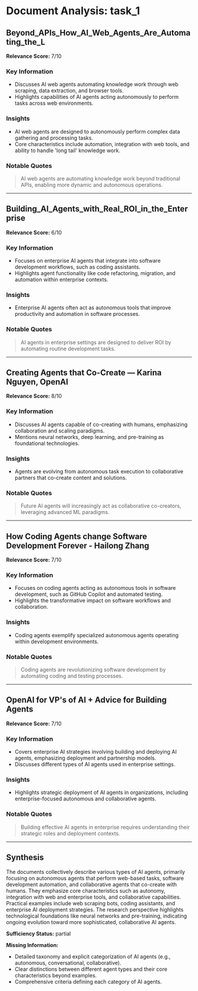 # Document Analysis: task_1

## Beyond_APIs_How_AI_Web_Agents_Are_Automating_the_L
**Relevance Score:** 7/10

### Key Information
- Discusses AI web agents automating knowledge work through web scraping, data extraction, and browser tools.
- Highlights capabilities of AI agents acting autonomously to perform tasks across web environments.

### Insights
- AI web agents are designed to autonomously perform complex data gathering and processing tasks.
- Core characteristics include automation, integration with web tools, and ability to handle 'long tail' knowledge work.

### Notable Quotes
> AI web agents are automating knowledge work beyond traditional APIs, enabling more dynamic and autonomous operations.

---

## Building_AI_Agents_with_Real_ROI_in_the_Enterprise
**Relevance Score:** 6/10

### Key Information
- Focuses on enterprise AI agents that integrate into software development workflows, such as coding assistants.
- Highlights agent functionality like code refactoring, migration, and automation within enterprise contexts.

### Insights
- Enterprise AI agents often act as autonomous tools that improve productivity and automation in software processes.

### Notable Quotes
> AI agents in enterprise settings are designed to deliver ROI by automating routine development tasks.

---

## Creating Agents that Co-Create — Karina Nguyen, OpenAI
**Relevance Score:** 8/10

### Key Information
- Discusses AI agents capable of co-creating with humans, emphasizing collaboration and scaling paradigms.
- Mentions neural networks, deep learning, and pre-training as foundational technologies.

### Insights
- Agents are evolving from autonomous task execution to collaborative partners that co-create content and solutions.

### Notable Quotes
> Future AI agents will increasingly act as collaborative co-creators, leveraging advanced ML paradigms.

---

## How Coding Agents change Software Development Forever - Hailong Zhang
**Relevance Score:** 7/10

### Key Information
- Focuses on coding agents acting as autonomous tools in software development, such as GitHub Copilot and automated testing.
- Highlights the transformative impact on software workflows and collaboration.

### Insights
- Coding agents exemplify specialized autonomous agents operating within development environments.

### Notable Quotes
> Coding agents are revolutionizing software development by automating coding and testing processes.

---

## OpenAI for VP's of AI + Advice for Building Agents
**Relevance Score:** 7/10

### Key Information
- Covers enterprise AI strategies involving building and deploying AI agents, emphasizing deployment and partnership models.
- Discusses different types of AI agents used in enterprise settings.

### Insights
- Highlights strategic deployment of AI agents in organizations, including enterprise-focused autonomous and collaborative agents.

### Notable Quotes
> Building effective AI agents in enterprise requires understanding their strategic roles and deployment contexts.

---

## Synthesis
The documents collectively describe various types of AI agents, primarily focusing on autonomous agents that perform web-based tasks, software development automation, and collaborative agents that co-create with humans. They emphasize core characteristics such as autonomy, integration with web and enterprise tools, and collaborative capabilities. Practical examples include web scraping bots, coding assistants, and enterprise AI deployment strategies. The research perspective highlights technological foundations like neural networks and pre-training, indicating ongoing evolution toward more sophisticated, collaborative AI agents.

**Sufficiency Status:** partial

**Missing Information:**
- Detailed taxonomy and explicit categorization of AI agents (e.g., autonomous, conversational, collaborative).
- Clear distinctions between different agent types and their core characteristics beyond examples.
- Comprehensive criteria defining each category of AI agents.